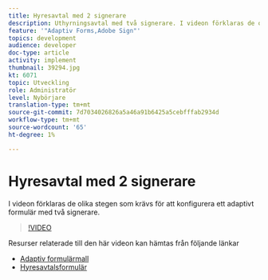 ```yaml
---
title: Hyresavtal med 2 signerare
description: Uthyrningsavtal med två signerare. I videon förklaras de olika stegen som krävs för att konfigurera ett adaptivt formulär med två signerare.
feature: '"Adaptiv Forms,Adobe Sign"'
topics: development
audience: developer
doc-type: article
activity: implement
thumbnail: 39294.jpg
kt: 6071
topic: Utveckling
role: Administratör
level: Nybörjare
translation-type: tm+mt
source-git-commit: 7d7034026826a5a46a91b6425a5cebfffab2934d
workflow-type: tm+mt
source-wordcount: '65'
ht-degree: 1%

---
```


# Hyresavtal med 2 signerare

I videon förklaras de olika stegen som krävs för att konfigurera ett adaptivt formulär med två signerare.

>[!VIDEO](https://video.tv.adobe.com/v/39294/?quality=9&learn=on)

Resurser relaterade till den här videon kan hämtas från följande länkar

* [Adaptiv formulärmall](assets/tenancy-agreement-template.zip)
* [Hyresavtalsformulär](assets/rental-agreement-form.zip)